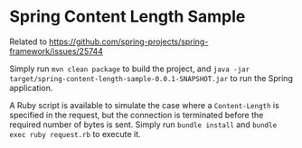 # Spring Content Length Sample

Related to https://github.com/spring-projects/spring-framework/issues/25744

Simply run `mvn clean package` to build the project, and `java -jar target/spring-content-length-sample-0.0.1-SNAPSHOT.jar` to run the Spring application.

A Ruby script is available to simulate the case where a `Content-Length` is specified in the request, but the connection is terminated before the required number of bytes is sent. Simply run `bundle install` and `bundle exec ruby request.rb` to execute it.
